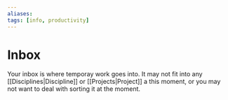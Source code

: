 ```yaml
---
aliases: 
tags: [info, productivity]
---
```

# Inbox
Your inbox is where temporay work goes into. It may not fit into any [[Disciplines|Discipline]] or [[Projects|Project]] a this moment, or you may not want to deal with sorting it at the moment.